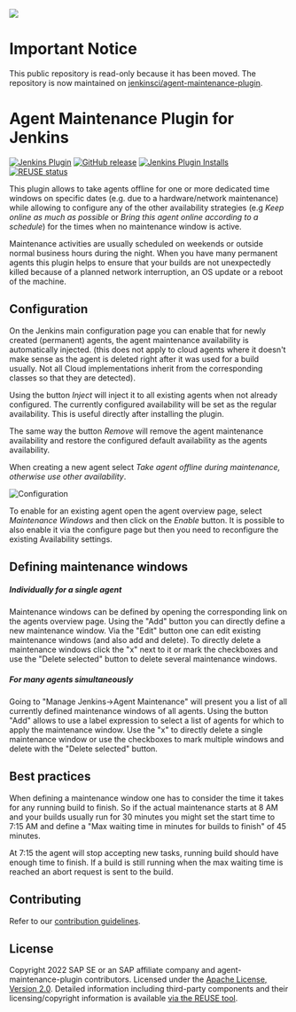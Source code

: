 ![](https://img.shields.io/badge/STATUS-NOT%20CURRENTLY%20MAINTAINED-red.svg?longCache=true&style=flat)

# Important Notice
This public repository is read-only because it has been moved. The repository is now maintained on [jenkinsci/agent-maintenance-plugin](https://github.com/jenkinsci/agent-maintenance-plugin).


Agent Maintenance Plugin for Jenkins
=========================

[![Jenkins Plugin](https://img.shields.io/jenkins/plugin/v/kubernetes.svg)](https://plugins.jenkins.io/agent-maintenance)
[![GitHub release](https://img.shields.io/github/release/jenkinsci/kubernetes-plugin.svg?label=release)](https://github.com/jenkinsci/agent-maintenance-plugin/releases/latest)
[![Jenkins Plugin Installs](https://img.shields.io/jenkins/plugin/i/agent-maintenance.svg?color=blue)](https://plugins.jenkins.io/agent-maintenance)
[![REUSE status](https://api.reuse.software/badge/github.com/jenkinsci/agent-maintenance-plugin)](https://api.reuse.software/info/github.com/jenkinsci/agent-maintenance-plugin)

This plugin allows to take agents offline for one or more dedicated time windows on specific dates (e.g. due to a hardware/network maintenance)
while allowing to configure any of the other availability strategies (e.g *Keep online as much as possible* or *Bring this agent online according to a schedule*) for the times when no maintenance window is active.

Maintenance activities are usually scheduled on weekends or outside normal business hours during the night. When you have many permanent agents this plugin helps to ensure that your builds are not unexpectedly killed because of a planned network interruption, an OS update or a reboot of the machine.


## Configuration

On the Jenkins main configuration page you can enable that for newly created (permanent) agents, the agent maintenance availability is automatically injected.
(this does not apply to cloud agents where it doesn't make sense as the agent is deleted right after it was used for a build usually. Not all Cloud implementations inherit from the corresponding classes so that they are detected).

Using the button *Inject* will inject it to all existing agents when not already configured. The currently configured availability will be set as the regular availability.
This is useful directly after installing the plugin.

The same way the button *Remove* will remove the agent maintenance availability and restore the configured default availability as the agents availability.

When creating a new agent select *Take agent offline during maintenance, otherwise use other availability*.

![Configuration](/docs/images/configure.PNG)

To enable for an existing agent open the agent overview page, select *Maintenance Windows* and then click on the *Enable* button. It is possible to also enable it via the configure page but then you need to reconfigure the existing Availability settings.

## Defining maintenance windows

##### Individually for a single agent
Maintenance windows can be defined by opening the corresponding link on the agents overview page.
Using the "Add" button you can directly define a new maintenance window.
Via the "Edit" button one can edit existing maintenance windows (and also add and delete).
To directly delete a maintenance windows click the "x" next to it or mark the checkboxes and use the "Delete selected" button to delete several maintenance windows.

##### For many agents simultaneously
Going to "Manage Jenkins->Agent Maintenance" will present you a list of all currently defined maintenance windows of all agents.
Using the button "Add" allows to use a label expression to select a list of agents for which to apply the maintenance window.
Use the "x" to directly delete a single maintenance window or use the checkboxes to mark multiple windows and delete with the "Delete selected" button.


## Best practices

When defining a maintenance window one has to consider the time it takes for any running build to finish. So if the actual maintenance starts at 8 AM and your builds usually run for 30 minutes you might set the start time to 7:15 AM and define a "Max waiting time in minutes for builds to finish" of 45 minutes.

At 7:15 the agent will stop accepting new tasks, running build should have enough time to finish. If a build is still running when the max waiting time is reached an abort request is sent to the build. 

## Contributing

Refer to our [contribution guidelines](CONTRIBUTING.md).

## License

Copyright 2022 SAP SE or an SAP affiliate company and agent-maintenance-plugin contributors. Licensed under the [Apache License, Version 2.0](LICENSE). Detailed information including third-party components and their licensing/copyright information is available [via the REUSE tool](https://api.reuse.software/info/github.com/jenkinsci/agent-maintenance-plugin).
